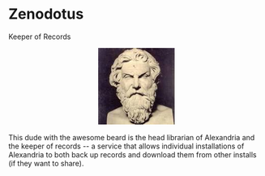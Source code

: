 # Zenodotus
Keeper of Records

<p align="center">
<img src="https://github.com/AlexandriaILS/Zenodotus/blob/master/assets/image.png?raw=true" alt="the man himself">
</p>

This dude with the awesome beard is the head librarian of Alexandria and the keeper of records -- a service that allows individual installations of Alexandria to both back up records and download them from other installs (if they want to share).
